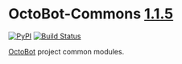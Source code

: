 # OctoBot-Commons [1.1.5](https://github.com/Drakkar-Software/OctoBot-Commons/tree/master/docs/CHANGELOG.md)
[![PyPI](https://img.shields.io/pypi/v/OctoBot-Commons.svg)](https://pypi.python.org/pypi/OctoBot-Commons/)
[![Build Status](https://api.travis-ci.com/Drakkar-Software/OctoBot-Commons.svg?branch=master)](https://travis-ci.org/Drakkar-Software/OctoBot-Commons) 

[OctoBot](https://github.com/Drakkar-Software/OctoBot) project common modules.
